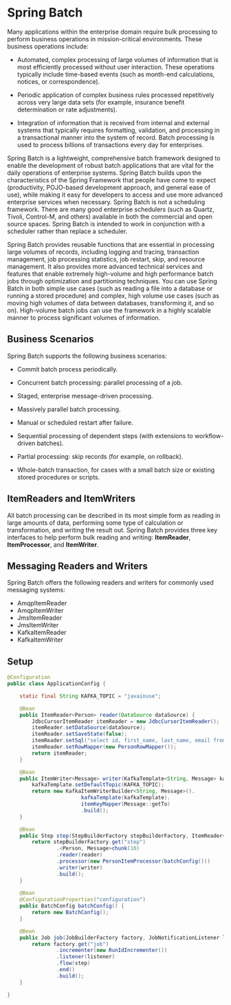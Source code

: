 # Spring Batch

Many applications within the enterprise domain require bulk processing to perform business operations in mission-critical environments. These business operations include:

* Automated, complex processing of large volumes of information that is most efficiently processed without user interaction. These operations typically include time-based events (such as month-end calculations, notices, or correspondence).

* Periodic application of complex business rules processed repetitively across very large data sets (for example, insurance benefit determination or rate adjustments).

* Integration of information that is received from internal and external systems that typically requires formatting, validation, and processing in a transactional manner into the system of record. Batch processing is used to process billions of transactions every day for enterprises.

Spring Batch is a lightweight, comprehensive batch framework designed to enable the development of robust batch applications that are vital for the daily operations of enterprise systems. Spring Batch builds upon the characteristics of the Spring Framework that people have come to expect (productivity, POJO-based development approach, and general ease of use), while making it easy for developers to access and use more advanced enterprise services when necessary. Spring Batch is not a scheduling framework. There are many good enterprise schedulers (such as Quartz, Tivoli, Control-M, and others) available in both the commercial and open source spaces. Spring Batch is intended to work in conjunction with a scheduler rather than replace a scheduler.

Spring Batch provides reusable functions that are essential in processing large volumes of records, including logging and tracing, transaction management, job processing statistics, job restart, skip, and resource management. It also provides more advanced technical services and features that enable extremely high-volume and high performance batch jobs through optimization and partitioning techniques. You can use Spring Batch in both simple use cases (such as reading a file into a database or running a stored procedure) and complex, high volume use cases (such as moving high volumes of data between databases, transforming it, and so on). High-volume batch jobs can use the framework in a highly scalable manner to process significant volumes of information.

## Business Scenarios

Spring Batch supports the following business scenarios:

* Commit batch process periodically.

* Concurrent batch processing: parallel processing of a job.

* Staged, enterprise message-driven processing.

* Massively parallel batch processing.

* Manual or scheduled restart after failure.

* Sequential processing of dependent steps (with extensions to workflow-driven batches).

* Partial processing: skip records (for example, on rollback).

* Whole-batch transaction, for cases with a small batch size or existing stored procedures or scripts.

## ItemReaders and ItemWriters

All batch processing can be described in its most simple form as reading in large amounts of data, performing some type of calculation or transformation, and writing the result out. Spring Batch provides three key interfaces to help perform bulk reading and writing: **ItemReader**, **ItemProcessor**, and **ItemWriter**.

## Messaging Readers and Writers

Spring Batch offers the following readers and writers for commonly used messaging systems:

* AmqpItemReader
* AmqpItemWriter
* JmsItemReader
* JmsItemWriter
* KafkaItemReader
* KafkaItemWriter

## Setup
```java
@Configuration
public class ApplicationConfig {

    static final String KAFKA_TOPIC = "javainuse";

    @Bean
    public ItemReader<Person> reader(DataSource dataSource) {
        JdbcCursorItemReader itemReader = new JdbcCursorItemReader();
        itemReader.setDataSource(dataSource);
        itemReader.setSaveState(false);
        itemReader.setSql("select id, first_name, last_name, email from persons");
        itemReader.setRowMapper(new PersonRowMapper());
        return itemReader;
    }

    @Bean
    public ItemWriter<Message> writer(KafkaTemplate<String, Message> kafkaTemplate) {
        kafkaTemplate.setDefaultTopic(KAFKA_TOPIC);
        return new KafkaItemWriterBuilder<String, Message>().
                        kafkaTemplate(kafkaTemplate).
                        itemKeyMapper(Message::getTo)
                        .build();
    }

    @Bean
    public Step step(StepBuilderFactory stepBuilderFactory, ItemReader<Person> reader, ItemWriter<Message> writer) {
        return stepBuilderFactory.get("step")
                .<Person, Message>chunk(10)
                .reader(reader)
                .processor(new PersonItemProcessor(batchConfig()))
                .writer(writer)
                .build();
    }
        
    @Bean
    @ConfigurationProperties("configuration")
    public BatchConfig batchConfig() {
        return new BatchConfig();
    }

    @Bean
    public Job job(JobBuilderFactory factory, JobNotificationListener listener, Step step) {
        return factory.get("job")
                .incrementer(new RunIdIncrementer())
                .listener(listener)
                .flow(step)
                .end()
                .build();
    }

}
```